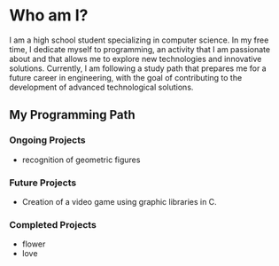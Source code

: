 # Who am I? #

I am a high school student specializing in computer science. In my free time, I dedicate myself to programming, an activity that I am passionate about and that allows me to explore new technologies and innovative solutions. Currently, I am following a study path that prepares me for a future career in engineering, with the goal of contributing to the development of advanced technological solutions.

## My Programming Path ##
### Ongoing Projects ###
- recognition of geometric figures

### Future Projects ###
- Creation of a video game using graphic libraries in C.

### Completed Projects ###
- flower
- love


<!---
CoderArtist06/CoderArtist06 is a ✨ special ✨ repository because its `README.md` (this file) appears on your GitHub profile.
You can click the Preview link to take a look at your changes.
--->
